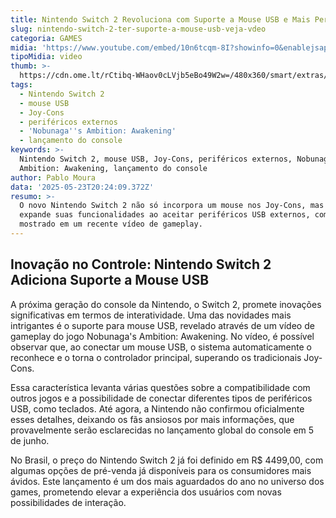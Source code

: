 ```yaml
---
title: Nintendo Switch 2 Revoluciona com Suporte a Mouse USB e Mais Periféricos
slug: nintendo-switch-2-ter-suporte-a-mouse-usb-veja-vdeo
categoria: GAMES
midia: 'https://www.youtube.com/embed/10n6tcqm-8I?showinfo=0&enablejsapi=1'
tipoMidia: video
thumb: >-
  https://cdn.ome.lt/rCtibq-WHaov0cLVjb5eBo49W2w=/480x360/smart/extras/conteudos/imagem_2025-05-23_163404935.png
tags:
  - Nintendo Switch 2
  - mouse USB
  - Joy-Cons
  - periféricos externos
  - 'Nobunaga''s Ambition: Awakening'
  - lançamento do console
keywords: >-
  Nintendo Switch 2, mouse USB, Joy-Cons, periféricos externos, Nobunaga's
  Ambition: Awakening, lançamento do console
author: Pablo Moura
data: '2025-05-23T20:24:09.372Z'
resumo: >-
  O novo Nintendo Switch 2 não só incorpora um mouse nos Joy-Cons, mas também
  expande suas funcionalidades ao aceitar periféricos USB externos, como
  mostrado em um recente vídeo de gameplay.
---
```


## Inovação no Controle: Nintendo Switch 2 Adiciona Suporte a Mouse USB

A próxima geração do console da Nintendo, o Switch 2, promete inovações significativas em termos de interatividade. Uma das novidades mais intrigantes é o suporte para mouse USB, revelado através de um vídeo de gameplay do jogo Nobunaga's Ambition: Awakening. No vídeo, é possível observar que, ao conectar um mouse USB, o sistema automaticamente o reconhece e o torna o controlador principal, superando os tradicionais Joy-Cons.

Essa característica levanta várias questões sobre a compatibilidade com outros jogos e a possibilidade de conectar diferentes tipos de periféricos USB, como teclados. Até agora, a Nintendo não confirmou oficialmente esses detalhes, deixando os fãs ansiosos por mais informações, que provavelmente serão esclarecidas no lançamento global do console em 5 de junho.

No Brasil, o preço do Nintendo Switch 2 já foi definido em R$ 4499,00, com algumas opções de pré-venda já disponíveis para os consumidores mais ávidos. Este lançamento é um dos mais aguardados do ano no universo dos games, prometendo elevar a experiência dos usuários com novas possibilidades de interação.
